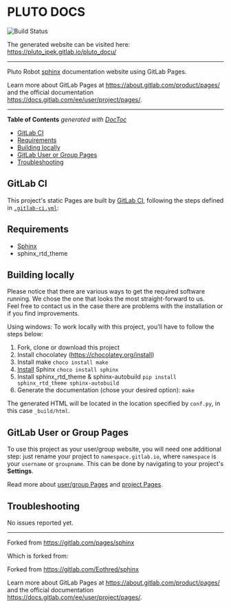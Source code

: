 # PLUTO DOCS
![Build Status](https://gitlab.com/pluto_ipek/pluto_docu/badges/master/pipeline.svg)

The generated website can be visited here: https://pluto_ipek.gitlab.io/pluto_docu/

---

Pluto Robot [sphinx] documentation website using GitLab Pages.

Learn more about GitLab Pages at https://about.gitlab.com/product/pages/ and the official
documentation https://docs.gitlab.com/ee/user/project/pages/.

---

<!-- START doctoc generated TOC please keep comment here to allow auto update -->
<!-- DON'T EDIT THIS SECTION, INSTEAD RE-RUN doctoc TO UPDATE -->
**Table of Contents**  *generated with [DocToc](https://github.com/thlorenz/doctoc)*

- [GitLab CI](#gitlab-ci)
- [Requirements](#requirements)
- [Building locally](#building-locally)
- [GitLab User or Group Pages](#gitlab-user-or-group-pages)
- [Troubleshooting](#troubleshooting)

<!-- END doctoc generated TOC please keep comment here to allow auto update -->

## GitLab CI

This project's static Pages are built by [GitLab CI][ci], following the steps
defined in [`.gitlab-ci.yml`](.gitlab-ci.yml):

## Requirements

- [Sphinx][]
- sphinx_rtd_theme

## Building locally

Please notice that there are various ways to get the required software running. 
We chose the one that looks the most straight-forward to us.  
Feel free to contact us in the case there are problems with the installation or if you find improvements.

Using windows: To work locally with this project, you'll have to follow the steps below:

1. Fork, clone or download this project
2. Install chocolatey (https://chocolatey.org/install)
3. Install make `choco install make`
4. [Install][sphinx] Sphinx `choco install sphinx`
5. Install sphinx_rtd_theme & sphinx-autobuild `pip install sphinx_rtd_theme sphinx-autobuild`
6. Generate the documentation (chose your desired option): `make`

The generated HTML will be located in the location specified by `conf.py`,
in this case `_build/html`.

## GitLab User or Group Pages

To use this project as your user/group website, you will need one additional
step: just rename your project to `namespace.gitlab.io`, where `namespace` is
your `username` or `groupname`. This can be done by navigating to your
project's **Settings**.

Read more about [user/group Pages][userpages] and [project Pages][projpages].

## Troubleshooting

No issues reported yet.

---

Forked from https://gitlab.com/pages/sphinx

Which is forked from:

Forked from https://gitlab.com/Eothred/sphinx

Learn more about GitLab Pages at https://about.gitlab.com/product/pages/ and the official
documentation https://docs.gitlab.com/ee/user/project/pages/.

[ci]: https://about.gitlab.com/product/continuous-integration/
[userpages]: https://docs.gitlab.com/ee/user/project/pages/getting_started_part_one.html#user-and-group-website-examples
[projpages]: https://docs.gitlab.com/ee/user/project/pages/getting_started_part_one.html#project-website-examples
[sphinx]: http://www.sphinx-doc.org/
